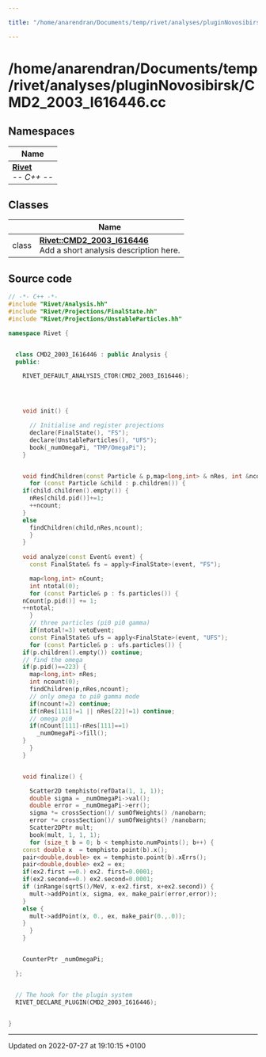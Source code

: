 ```yaml
---

title: "/home/anarendran/Documents/temp/rivet/analyses/pluginNovosibirsk/CMD2_2003_I616446.cc"

---
```


# /home/anarendran/Documents/temp/rivet/analyses/pluginNovosibirsk/CMD2_2003_I616446.cc



## Namespaces

| Name           |
| -------------- |
| **[Rivet](http://example.org/namespaces/namespacerivet/)** <br>-*- C++ -*-  |

## Classes

|                | Name           |
| -------------- | -------------- |
| class | **[Rivet::CMD2_2003_I616446](http://example.org/classes/classrivet_1_1cmd2__2003__i616446/)** <br>Add a short analysis description here.  |




## Source code

```cpp
// -*- C++ -*-
#include "Rivet/Analysis.hh"
#include "Rivet/Projections/FinalState.hh"
#include "Rivet/Projections/UnstableParticles.hh"

namespace Rivet {


  class CMD2_2003_I616446 : public Analysis {
  public:

    RIVET_DEFAULT_ANALYSIS_CTOR(CMD2_2003_I616446);




    void init() {

      // Initialise and register projections
      declare(FinalState(), "FS");
      declare(UnstableParticles(), "UFS");
      book(_numOmegaPi, "TMP/OmegaPi");
    }


    void findChildren(const Particle & p,map<long,int> & nRes, int &ncount) {
      for (const Particle &child : p.children()) {
    if(child.children().empty()) {
      nRes[child.pid()]+=1;
      ++ncount;
    }
    else
      findChildren(child,nRes,ncount);
      }
    }
    
    void analyze(const Event& event) {
      const FinalState& fs = apply<FinalState>(event, "FS");

      map<long,int> nCount;
      int ntotal(0);
      for (const Particle& p : fs.particles()) {
    nCount[p.pid()] += 1;
    ++ntotal;
      }
      // three particles (pi0 pi0 gamma)
      if(ntotal!=3) vetoEvent;
      const FinalState& ufs = apply<FinalState>(event, "UFS");
      for (const Particle& p : ufs.particles()) {
    if(p.children().empty()) continue;
    // find the omega
    if(p.pid()==223) {
      map<long,int> nRes;
      int ncount(0);
      findChildren(p,nRes,ncount);
      // only omega to pi0 gamma mode
      if(ncount!=2) continue;
      if(nRes[111]!=1 || nRes[22]!=1) continue;
      // omega pi0
      if(nCount[111]-nRes[111]==1)
        _numOmegaPi->fill();
    }
      }
    }


    void finalize() {

      Scatter2D temphisto(refData(1, 1, 1));
      double sigma = _numOmegaPi->val();
      double error = _numOmegaPi->err();
      sigma *= crossSection()/ sumOfWeights() /nanobarn;
      error *= crossSection()/ sumOfWeights() /nanobarn;
      Scatter2DPtr mult;
      book(mult, 1, 1, 1);
      for (size_t b = 0; b < temphisto.numPoints(); b++) {
    const double x  = temphisto.point(b).x();
    pair<double,double> ex = temphisto.point(b).xErrs();
    pair<double,double> ex2 = ex;
    if(ex2.first ==0.) ex2. first=0.0001;
    if(ex2.second==0.) ex2.second=0.0001;
    if (inRange(sqrtS()/MeV, x-ex2.first, x+ex2.second)) {
      mult->addPoint(x, sigma, ex, make_pair(error,error));
    }
    else {
      mult->addPoint(x, 0., ex, make_pair(0.,.0));
    }
      }
    }


    CounterPtr _numOmegaPi;

  };


  // The hook for the plugin system
  RIVET_DECLARE_PLUGIN(CMD2_2003_I616446);


}
```


-------------------------------

Updated on 2022-07-27 at 19:10:15 +0100
